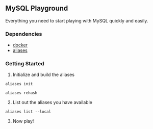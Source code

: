 MySQL Playground
----------------

Everything you need to start playing with MySQL quickly and easily.

### Dependencies

- [docker](https://docs.docker.com/install/#supported-platforms)
- [aliases](https://github.com/sebglazebrook/aliases)

### Getting Started

1. Initialize and build the aliases

```
aliases init

aliases rehash
```

2. List out the aliases you have available

```
aliases list --local
```

3. Now play!

